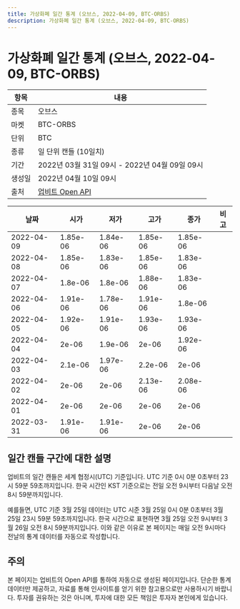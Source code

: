 ```yaml
---
title: 가상화폐 일간 통계 (오브스, 2022-04-09, BTC-ORBS)
description: 가상화폐 일간 통계 (오브스, 2022-04-09, BTC-ORBS)
---
```



가상화폐 일간 통계 (오브스, 2022-04-09, BTC-ORBS)
===

|항목|내용|
|--|--|
|종목|오브스|
|마켓|BTC-ORBS|
|단위|BTC|
|종류|일 단위 캔들 (10일치)|
|기간|2022년 03월 31일 09시 - 2022년 04월 09일 09시|
|생성일|2022년 04월 10일 09시|
|출처|[업비트 Open API](https://docs.upbit.com)|


|날짜|시가|저가|고가|종가|비고|
|--|--|--|--|--|--|
|2022-04-09|1.85e-06|1.84e-06|1.85e-06|1.85e-06|    |
|2022-04-08|1.85e-06|1.83e-06|1.85e-06|1.83e-06|    |
|2022-04-07|1.8e-06|1.8e-06|1.88e-06|1.83e-06|    |
|2022-04-06|1.91e-06|1.78e-06|1.91e-06|1.8e-06|    |
|2022-04-05|1.92e-06|1.91e-06|1.93e-06|1.93e-06|    |
|2022-04-04|2e-06|1.9e-06|2e-06|1.92e-06|    |
|2022-04-03|2.1e-06|1.97e-06|2.2e-06|2e-06|    |
|2022-04-02|2e-06|2e-06|2.13e-06|2.08e-06|    |
|2022-04-01|2e-06|2e-06|2e-06|2e-06|    |
|2022-03-31|1.91e-06|1.91e-06|2e-06|2e-06|    |


일간 캔들 구간에 대한 설명
---


업비트의 일간 캔들은 세계 협정시(UTC) 기준입니다. 
UTC 기준 0시 0분 0초부터 23시 59분 59초까지입니다. 
한국 시간인 KST 기준으로는 전일 오전 9시부터 다음날 오전 8시 59분까지입니다. 


예를들면, UTC 기준 3월 25일 데이터는 UTC 시준 3월 25일 0시 0분 0초부터 3월 25일 23시 59분 59초까지입니다. 
한국 시간으로 표현하면 3월 25일 오전 9시부터 3월 26일 오전 8시 59분까지입니다. 
이와 같은 이유로 본 페이지는 매일 오전 9시마다 전날의 통계 데이터를 자동으로 작성합니다. 


주의
---


본 페이지는 업비트의 Open API를 통하여 자동으로 생성된 페이지입니다. 
단순한 통계 데이터만 제공하고, 자료를 통해 인사이트를 얻기 위한 참고용으로만 사용하시기 바랍니다. 
투자를 권유하는 것은 아니며, 투자에 대한 모든 책임은 투자자 본인에게 있습니다. 
